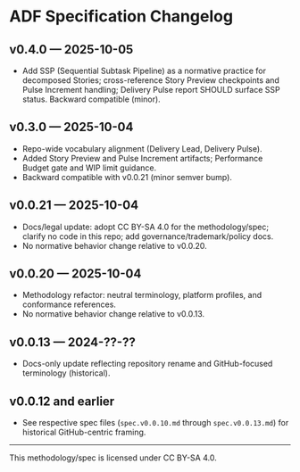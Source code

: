 # ADF Specification Changelog

## v0.4.0 — 2025-10-05
- Add SSP (Sequential Subtask Pipeline) as a normative practice for decomposed Stories; cross-reference Story Preview checkpoints and Pulse Increment handling; Delivery Pulse report SHOULD surface SSP status. Backward compatible (minor).

## v0.3.0 — 2025-10-04
- Repo-wide vocabulary alignment (Delivery Lead, Delivery Pulse).
- Added Story Preview and Pulse Increment artifacts; Performance Budget gate and WIP limit guidance.
- Backward compatible with v0.0.21 (minor semver bump).

## v0.0.21 — 2025-10-04
- Docs/legal update: adopt CC BY-SA 4.0 for the methodology/spec; clarify no code in this repo; add governance/trademark/policy docs.
- No normative behavior change relative to v0.0.20.

## v0.0.20 — 2025-10-04
- Methodology refactor: neutral terminology, platform profiles, and conformance references.
- No normative behavior change relative to v0.0.13.

## v0.0.13 — 2024-??-??
- Docs-only update reflecting repository rename and GitHub-focused terminology (historical).

## v0.0.12 and earlier
- See respective spec files (`spec.v0.0.10.md` through `spec.v0.0.13.md`) for historical GitHub-centric framing.

---

This methodology/spec is licensed under CC BY-SA 4.0.
